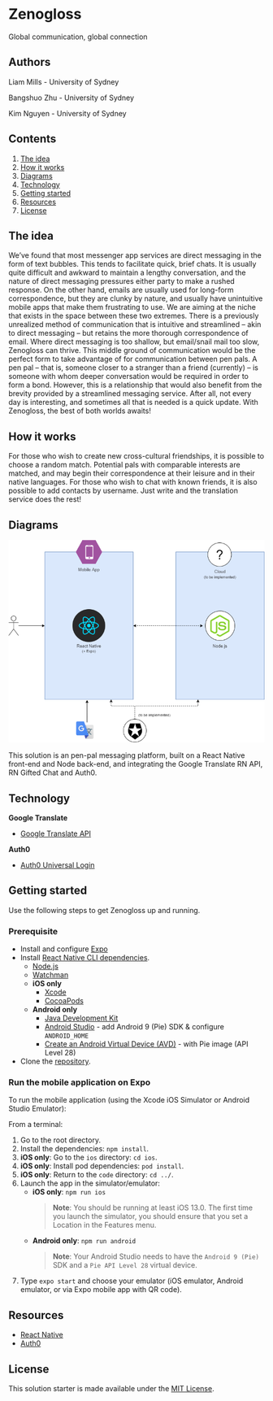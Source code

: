 # Zenogloss

Global communication, global connection

## Authors
Liam Mills - University of Sydney

Bangshuo Zhu - University of Sydney

Kim Nguyen - University of Sydney

## Contents

1. [The idea](#the-idea)
2. [How it works](#how-it-works)
3. [Diagrams](#diagrams)
4. [Technology](#technology)
5. [Getting started](#getting-started)
6. [Resources](#resources)
7. [License](#license)

## The idea

We’ve found that most messenger app services are direct messaging in the form of text bubbles. This tends to facilitate quick, brief chats. It is usually quite difficult and awkward to maintain a lengthy conversation, and the nature of direct messaging pressures either party to make a rushed response. On the other hand, emails are usually used for long-form correspondence, but they are clunky by nature, and usually have unintuitive mobile apps that make them frustrating to use. We are aiming at the niche that exists in the space between these two extremes. There is a previously unrealized method of communication that is intuitive and streamlined – akin to direct messaging – but retains the more thorough correspondence of email. Where direct messaging is too shallow, but email/snail mail too slow, Zenogloss can thrive. This middle ground of communication would be the perfect form to take advantage of for communication between pen pals. A pen pal – that is, someone closer to a stranger than a friend (currently) – is someone with whom deeper conversation would be required in order to form a bond. However, this is a relationship that would also benefit from the brevity provided by a streamlined messaging service. After all, not every day is interesting, and sometimes all that is needed is a quick update. With Zenogloss, the best of both worlds awaits!

## How it works

For those who wish to create new cross-cultural friendships, it is possible to choose a random match. Potential pals with comparable interests are matched, and may begin their correspondence at their leisure and in their native languages. For those who wish to chat with known friends, it is also possible to add contacts by username. Just write and the translation service does the rest!

## Diagrams

![Zenogloss architecture diagram](/images/architecture-diagram.png)

This solution is an pen-pal messaging platform, built on a React Native front-end and Node back-end, and integrating the Google Translate RN API, RN Gifted Chat and Auth0.

## Technology

**Google Translate**
- [Google Translate API](https://www.npmjs.com/package/google-translate-api)

**Auth0**
- [Auth0 Universal Login](https://auth0.com/universal-login/)

## Getting started

Use the following steps to get Zenogloss up and running.

### Prerequisite

- Install and configure [Expo](https://docs.expo.io/get-started/installation/)
- Install [React Native CLI dependencies](https://reactnative.dev/docs/getting-started.html).
    - [Node.js](https://nodejs.org/en/)
    - [Watchman](https://facebook.github.io/watchman/docs/install)
    - **iOS only**
        - [Xcode](https://itunes.apple.com/us/app/xcode/id497799835?mt=12)
        - [CocoaPods](https://guides.cocoapods.org/using/getting-started.html)
    - **Android only**
        - [Java Development Kit](https://www.oracle.com/java/technologies/javase-jdk8-downloads.html)
        - [Android Studio](https://developer.android.com/studio/index.html) - add Android 9 (Pie) SDK & configure `ANDROID_HOME`
        - [Create an Android Virtual Device (AVD)](https://developer.android.com/studio/run/managing-avds.html) - with Pie image (API Level 28)
- Clone the [repository](https://github.com/Call-for-Code/Solution-Starter-Kit-Disasters-2020).

### Run the mobile application on Expo

To run the mobile application (using the Xcode iOS Simulator or Android Studio Emulator):

From a terminal:
1. Go to the root directory.
1. Install the dependencies: `npm install`.
1. **iOS only**: Go to the `ios` directory: `cd ios`.
1. **iOS only**: Install pod dependencies: `pod install`.
1. **iOS only**: Return to the `code` directory: `cd ../`.
1. Launch the app in the simulator/emulator:
    - **iOS only**: `npm run ios`
        > **Note**: You should be running at least iOS 13.0. The first time you launch the simulator, you should ensure that you set a Location in the Features menu.
    - **Android only**: `npm run android`
        > **Note**: Your Android Studio needs to have the `Android 9 (Pie)` SDK and a `Pie API Level 28` virtual device.
1. Type `expo start` and choose your emulator (iOS emulator, Android emulator, or via Expo mobile app with QR code).

## Resources

- [React Native](https://reactnative.dev/)
- [Auth0](https://auth0.com/)

## License

This solution starter is made available under the [MIT License](LICENSE).
